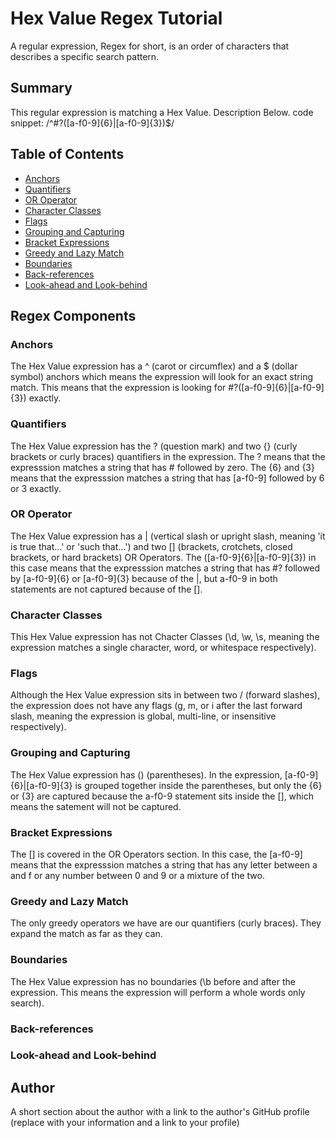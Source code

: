 # Hex Value Regex Tutorial
A regular expression, Regex for short, is an order of characters that describes a specific search pattern.

## Summary
This regular expression is matching a Hex Value. Description Below.
code snippet: /^#?([a-f0-9]{6}|[a-f0-9]{3})$/

## Table of Contents

- [Anchors](#anchors)
- [Quantifiers](#quantifiers)
- [OR Operator](#or-operator)
- [Character Classes](#character-classes)
- [Flags](#flags)
- [Grouping and Capturing](#grouping-and-capturing)
- [Bracket Expressions](#bracket-expressions)
- [Greedy and Lazy Match](#greedy-and-lazy-match)
- [Boundaries](#boundaries)
- [Back-references](#back-references)
- [Look-ahead and Look-behind](#look-ahead-and-look-behind)

## Regex Components
### Anchors
The Hex Value expression has a ^ (carot or circumflex) and a $ (dollar symbol) anchors which means the expression will look for an exact string match. This means that the expression is looking for #?([a-f0-9]{6}|[a-f0-9]{3}) exactly.

### Quantifiers
The Hex Value expression has the ? (question mark) and two {} (curly brackets or curly braces) quantifiers in the expression. The ? means that the expresssion matches a string that has # followed by zero. The {6} and {3} means that the expresssion matches a string that has [a-f0-9] followed by 6 or 3 exactly.

### OR Operator
The Hex Value expression has a | (vertical slash or upright slash, meaning 'it is true that...' or 'such that...') and two [] (brackets, crotchets, closed brackets, or hard brackets) OR Operators. The ([a-f0-9]{6}|[a-f0-9]{3}) in this case means that the expresssion matches a string that has #? followed by [a-f0-9]{6} or [a-f0-9]{3} because of the |, but a-f0-9 in both statements are not captured because of the [].

### Character Classes
This Hex Value expression has not Chacter Classes (\d, \w, \s, meaning the expression matches a single character, word, or whitespace respectively).

### Flags
Although the Hex Value expression sits in between two / (forward slashes), the expression does not have any flags (g, m, or i after the last forward slash, meaning the expression is global, multi-line, or insensitive respectively).

### Grouping and Capturing
The Hex Value expression has () (parentheses). In the expression, [a-f0-9]{6}|[a-f0-9]{3} is grouped together inside the parentheses, but only the {6} or {3} are captured because the a-f0-9 statement sits inside the [], which means the satement will not be captured.

### Bracket Expressions
The [] is covered in the OR Operators section. In this case, the [a-f0-9] means that the expresssion matches a string that has any letter between a and f or any number between 0 and 9 or a mixture of the two.  

### Greedy and Lazy Match
The only greedy operators we have are our quantifiers (curly braces). They expand the match as far as they can.

### Boundaries
The Hex Value expression has no boundaries (\b before and after the expression. This means the expression will perform a whole words only search).

### Back-references

### Look-ahead and Look-behind

## Author

A short section about the author with a link to the author's GitHub profile (replace with your information and a link to your profile)
